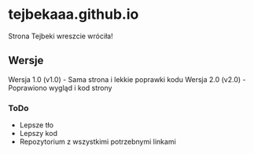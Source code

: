 

# tejbekaaa.github.io

Strona Tejbeki wreszcie wróciła! 

## Wersje

Wersja 1.0 (v1.0) - Sama strona i lekkie poprawki kodu 
Wersja 2.0 (v2.0) - Poprawiono wygląd i kod strony



### ToDo 

- Lepsze tło
- Lepszy kod
- Repozytorium z wszystkimi potrzebnymi linkami


